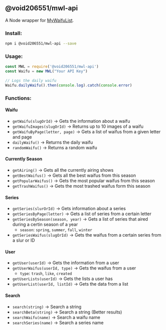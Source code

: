 ## @void206551/mwl-api

A Node wrapper for [MyWaifuList](https://mywaifulist.moe/).

### Install:

```bash  
npm i @void206551/mwl-api --save  
```  

### Usage:

```javascript  
const MWL = require('@void206551/mwl-api')  
const Waifu = new MWL("Your API Key")  
  
// Logs the daily waifu  
Waifu.dailyWaifu().then(console.log).catch(console.error)  
```  

### Functions:

#### Waifu

- `getWaifu(slugOrId)` → Gets the information about a waifu
- `getWaifuImages(slugOrId)` → Returns up to 10 images of a waifu
- `getWaifuByPage(letter, page)` → Gets a list of waifus from a given letter and page
- `dailyWaifu()` → Returns the daily waifu
- `randomWaifu()` → Returns a random waifu

#### Currently Season

- `getAiring()` → Gets all the currently airing shows
- `getBestWaifus()` → Gets all the best waifus from this season
- `getPopularWaifus()` → Gets the most popular waifus from this season
- `getTrashWaifus()` → Gets the most trashed waifus form this season

#### Series

- `getSeries(slurOrId)` → Gets information about a series
- `getSeriesByPage(letter)` → Gets a list of series from a certain letter
- `getSeriesBySeason(season, year)` → Gets a list of series that aired during a certin season of a year
    - `season`: `spring`, `summer`, `fall`, `winter`
- `getSeriesWaifus(slugOrId)` → Gets the waifus from a certain series from a slur or ID

#### User

- `getUser(userId)` → Gets the information from a user
- `getUserWaifus(userId, type)` → Gets the waifus from a user
    - `type`: `trash`, `like`, `created`
- `getUserLists(userId)` → Gets the lists a user has
- `getUserList(userId, listId)` → Gets the data from a list

#### Search

- `search(string)` → Search a string
- `searchBeta(string)` → Search a string (Better results)
- `searchWaifu(name)` → Search a waifu name
- `searchSeries(name)` → Search a series name
